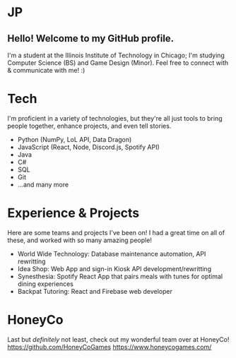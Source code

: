 # JP

## Hello! Welcome to my GitHub profile. 
I'm a student at the Illinois Institute of Technology in Chicago; I'm studying Computer Science (BS) and Game Design (Minor). Feel free to connect with & communicate with me! :)


# Tech
I'm proficient in a variety of technologies, but they're all just tools to bring people together, enhance projects, and even tell stories. 
- Python (NumPy, LoL API, Data Dragon)
- JavaScript (React, Node, Discord.js, Spotify API)
- Java
- C#
- SQL
- Git
- ...and many more

# Experience & Projects
Here are some teams and projects I've been on! I had a great time on all of these, and worked with so many amazing people!
- World Wide Technology: Database maintenance automation, API rewritting
- Idea Shop: Web App and sign-in Kiosk API development/rewritting
- Synesthesia: Spotify React App that pairs meals with tunes for optimal dining experiences
- Backpat Tutoring: React and Firebase web developer

# HoneyCo
Last but *definitely* not least, check out my wonderful team over at HoneyCo!
https://github.com/HoneyCoGames
https://www.honeycogames.com/
